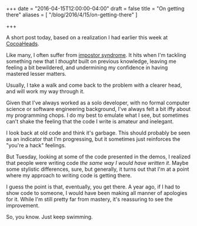 +++
date = "2016-04-15T12:00:00-04:00"
draft = false
title = "On getting there"
aliases = [ "/blog/2016/4/15/on-getting-there" ]

+++

A short post today, based on a realization I had earlier this week at [CocoaHeads][1].

Like many, I often suffer from [impostor syndrome][2]. It hits when I'm tackling something new that I _thought_ built on previous knowledge, leaving me feeling a bit bewildered, and undermining my confidence in having mastered lesser matters.

Usually, I take a walk and come back to the problem with a clearer head, and will work my way through it.

Given that I've always worked as a solo developer, with no formal computer science or software engineering background, I've always felt a bit iffy about my programming chops. I do my best to emulate what I see, but sometimes can't shake the feeling that the code I write is amateur and inelegant.

I look back at old code and think it's garbage. This should probably be seen as an indicator that I'm progressing, but it sometimes just reinforces the "you're a hack" feelings.

But Tuesday, looking at some of the code presented in the demos, I realized that people were writing code _the same way I would have written it_. Maybe some stylistic differences, sure, but generally, it turns out that I'm at a point where my approach to writing code is getting there.

I guess the point is that, eventually, you get there. A year ago, if I had to show code to someone, I would have been making all manner of apologies for it. While I'm still pretty far from mastery, it's reassuring to see the improvement.

So, you know. Just keep swimming.

[1]: http://cocoaheadsmtl.com/
[2]: https://en.wikipedia.org/wiki/Impostor_syndrome